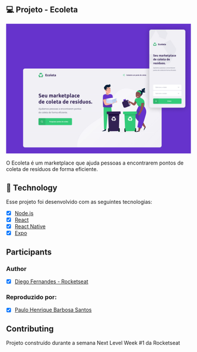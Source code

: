 ## 💻 Projeto - Ecoleta 


![ecoleta](ECOLETA.PNG)

O Ecoleta é um marketplace que ajuda pessoas a encontrarem pontos de coleta de resíduos de forma eficiente.

## 🚀 Technology

Esse projeto foi desenvolvido com as seguintes tecnologias:

- [x] [Node.js](https://nodejs.org/en/)
- [x] [React](https://reactjs.org)
- [x] [React Native](https://facebook.github.io/react-native/)
- [x] [Expo](https://expo.io/)

## Participants

### Author

- [x] [Diego Fernandes - Rocketseat](https://github.com/Rocketseat)

### Reproduzido por:

- [x] [Paulo Henrique Barbosa Santos](https://www.linkedin.com/in/paulo-henrique-barbosa/)

## Contributing

Projeto construído durante a semana Next Level Week #1 da Rocketseat
